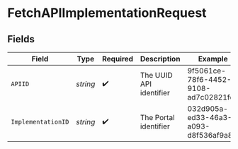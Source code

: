# FetchAPIImplementationRequest


## Fields

| Field                                | Type                                 | Required                             | Description                          | Example                              |
| ------------------------------------ | ------------------------------------ | ------------------------------------ | ------------------------------------ | ------------------------------------ |
| `APIID`                              | *string*                             | :heavy_check_mark:                   | The UUID API identifier              | 9f5061ce-78f6-4452-9108-ad7c02821fd5 |
| `ImplementationID`                   | *string*                             | :heavy_check_mark:                   | The Portal identifier                | 032d905a-ed33-46a3-a093-d8f536af9a8a |